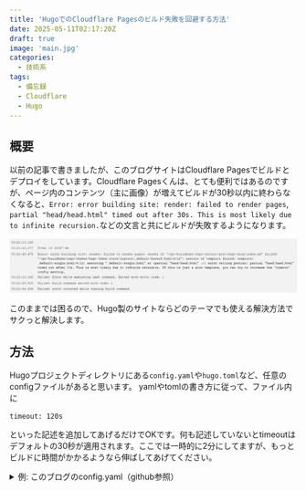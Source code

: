 ```yaml
---
title: 'HugoでのCloudflare Pagesのビルド失敗を回避する方法'
date: 2025-05-11T02:17:20Z
draft: true
image: 'main.jpg'
categories:
  - 技術系
tags:
  - 備忘録
  - Cloudflare
  - Hugo
---
```


## 概要

以前の記事で書きましたが、このブログサイトはCloudflare Pagesでビルドとデプロイをしています。Cloudflare Pagesくんは、とても便利ではあるのですが、ページ内のコンテンツ（主に画像）が増えてビルドが30秒以内に終わらなくなると、`Error: error building site: render: failed to render pages`, `partial "head/head.html" timed out after 30s. This is most likely due to infinite recursion.`などの文言と共にビルドが失敗するようになります。

![ビルドに30秒以上かかって失敗している](error.jpg)

このままでは困るので、Hugo製のサイトならどのテーマでも使える解決方法でサクっと解決します。

## 方法
Hugoプロジェクトディレクトリにある`config.yaml`や`hugo.toml`など、任意のconfigファイルがあると思います。
yamlやtomlの書き方に従って、ファイル内に

```
timeout: 120s
```

といった記述を追加してあげるだけでOKです。何も記述していないとtimeoutはデフォルトの30秒が適用されます。ここでは一時的に2分にしてますが、もっとビルドに時間がかかるようなら伸ばしてあげてください。

<details>
<summary>例: このブログのconfig.yaml（github参照）</summary>

```
baseurl: https://blog.bokukoha.dev/
languageCode: ja
theme: hugo-theme-stack
title: こは雑記帳
copyright: Koha
timeout: 120s
```
</details>